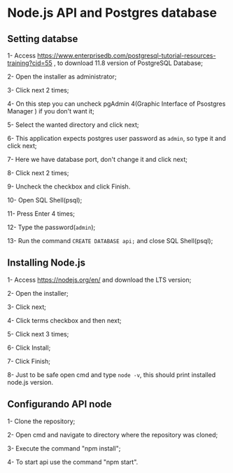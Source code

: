 # Node.js API and Postgres database

## Setting databse
  1- Access https://www.enterprisedb.com/postgresql-tutorial-resources-training?cid=55 , to download 11.8 version of PostgreSQL Database;
  
  2- Open the installer as administrator;
  
  3- Click next 2 times;
  
  4- On this step you can uncheck pgAdmin 4(Graphic Interface of Psostgres Manager ) if you don't want it;
  
  5- Select the wanted directory and click next;
  
  6- This application expects postgres user password as `admin`, so type it and click next;
  
  7- Here we have database port, don't change it and click next;
  
  8- Click next 2 times;
  
  9- Uncheck the checkbox and click Finish.
  
  10- Open SQL Shell(psql);
  
  11- Press Enter 4 times;
  
  12- Type the password(`admin`);
  
  13- Run the command `CREATE DATABASE api;` and close SQL Shell(psql);
  
## Installing Node.js
  1- Access https://nodejs.org/en/ and download the LTS version;
  
  2- Open the installer;
  
  3- Click next;
  
  4- Click terms checkbox and then next;
  
  5- Click next 3 times;
  
  6- Click Install;
  
  7- Click Finish;
  
  8- Just to be safe open cmd and type `node -v`, this should print installed node.js version.
  
## Configurando API node
  1- Clone the repository;
  
  2- Open cmd and navigate to directory where the repository was cloned;
  
  3- Execute the command "npm install";
  
  4- To start api use the command "npm start".
  


